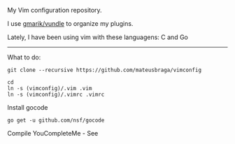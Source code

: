My Vim configuration repository.

I use [gmarik/vundle](http://github.com/gmarik/vundle) to organize my plugins.

Lately, I have been using vim with these languagens: C and Go

---

What to do:

    git clone --recursive https://github.com/mateusbraga/vimconfig

    cd
    ln -s (vimconfig)/.vim .vim
    ln -s (vimconfig)/.vimrc .vimrc

Install gocode

    go get -u github.com/nsf/gocode

Compile YouCompleteMe - See [](https://github.com/Valloric/YouCompleteMe)
